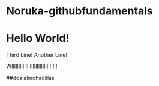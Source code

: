 # Noruka-githubfundamentals

# Hello World!

Third Line!  Another Line!

WIIIIIIIIIIIIIIIIIIIIIIIIII!!!!!!

##dos almohadillas
